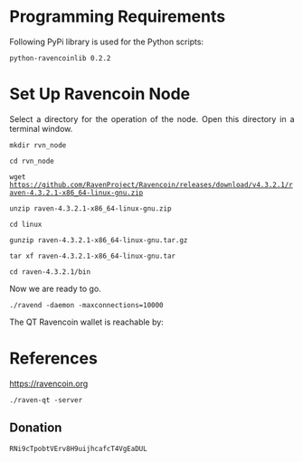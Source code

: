 # Programming Requirements

<p align="justify">Following PyPi library is used for the Python scripts:</p>

<code>python-ravencoinlib 0.2.2</code>

# Set Up Ravencoin Node

<p align="justify">Select a directory for the operation of the node. Open this directory in a terminal window.</p>

<code>mkdir rvn_node</code>

<code>cd rvn_node</code>

<code>wget https://github.com/RavenProject/Ravencoin/releases/download/v4.3.2.1/raven-4.3.2.1-x86_64-linux-gnu.zip</code>

<code>unzip raven-4.3.2.1-x86_64-linux-gnu.zip</code>
  
<code>cd linux</code>
  
<code>gunzip raven-4.3.2.1-x86_64-linux-gnu.tar.gz</code>
  
<code>tar xf raven-4.3.2.1-x86_64-linux-gnu.tar</code>
  
<code>cd raven-4.3.2.1/bin</code> 
  
<p align="justify">Now we are ready to go.</p>
  
<code>./ravend -daemon -maxconnections=10000</code> 

<p align="justify">The QT Ravencoin wallet is reachable by:</p>

# References

https://ravencoin.org

<code>./raven-qt -server</code> 

<h2>Donation</h2>

<div class="snippet-clipboard-content position-relative overflow-auto" data-snippet-clipboard-copy-content="RNi9cTpobtVErv8H9uijhcafcT4VgEaDUL"><pre><code>RNi9cTpobtVErv8H9uijhcafcT4VgEaDUL</code></pre></div>
